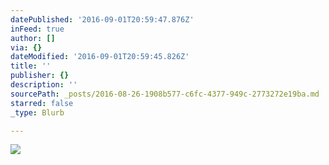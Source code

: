 ```yaml
---
datePublished: '2016-09-01T20:59:47.876Z'
inFeed: true
author: []
via: {}
dateModified: '2016-09-01T20:59:45.826Z'
title: ''
publisher: {}
description: ''
sourcePath: _posts/2016-08-26-1908b577-c6fc-4377-949c-2773272e19ba.md
starred: false
_type: Blurb

---
```

![](https://the-grid-user-content.s3-us-west-2.amazonaws.com/dc83c6dc-258d-4a37-97c0-5ee36fb1d1b6.jpg)